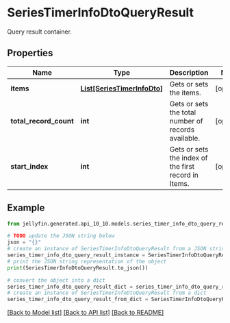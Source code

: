 # SeriesTimerInfoDtoQueryResult

Query result container.

## Properties

Name | Type | Description | Notes
------------ | ------------- | ------------- | -------------
**items** | [**List[SeriesTimerInfoDto]**](SeriesTimerInfoDto.md) | Gets or sets the items. | [optional] 
**total_record_count** | **int** | Gets or sets the total number of records available. | [optional] 
**start_index** | **int** | Gets or sets the index of the first record in Items. | [optional] 

## Example

```python
from jellyfin.generated.api_10_10.models.series_timer_info_dto_query_result import SeriesTimerInfoDtoQueryResult

# TODO update the JSON string below
json = "{}"
# create an instance of SeriesTimerInfoDtoQueryResult from a JSON string
series_timer_info_dto_query_result_instance = SeriesTimerInfoDtoQueryResult.from_json(json)
# print the JSON string representation of the object
print(SeriesTimerInfoDtoQueryResult.to_json())

# convert the object into a dict
series_timer_info_dto_query_result_dict = series_timer_info_dto_query_result_instance.to_dict()
# create an instance of SeriesTimerInfoDtoQueryResult from a dict
series_timer_info_dto_query_result_from_dict = SeriesTimerInfoDtoQueryResult.from_dict(series_timer_info_dto_query_result_dict)
```
[[Back to Model list]](README.md#documentation-for-models) [[Back to API list]](README.md#documentation-for-api-endpoints) [[Back to README]](README.md)


